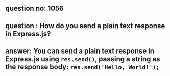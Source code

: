 
      
## question no: 1056

## question : How do you send a plain text response in Express.js?

## answer: You can send a plain text response in Express.js using `res.send()`, passing a string as the response body: `res.send('Hello, World!');`
      